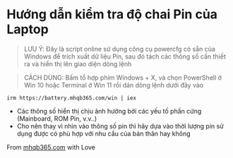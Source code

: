# Hướng dẫn kiểm tra độ chai Pin của Laptop

> LƯU Ý: Đây là script online sử dụng công cụ powercfg có sẳn của Windows để trích xuất dữ liệu Pin, sau đó tách các thông số cần thiết ra và hiển thị lên giao diện dòng lệnh

> CÁCH DÙNG: Bấm tổ hợp phím Windows + X, và chọn PowerShell ở Win 10 hoặc Terminal ở Win 11 rồi dán dòng lệnh dưới đây vào

```
irm https://battery.mhqb365.com/win | iex
```

- Các thông số hiển thị chịu ảnh hưởng bởi các yếu tố phần cứng (Mainboard, ROM Pin, v.v..)
- Cho nên thay vì nhìn vào thông số pin thì hãy dựa vào thời lượng pin sử dụng được có phù hợp với nhu cầu của bản thân hay không

From [mhqb365.com](https://mhqb365.com) with Love
